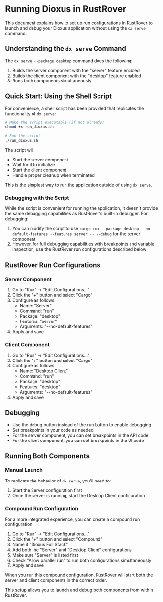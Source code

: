 # Running Dioxus in RustRover

This document explains how to set up run configurations in RustRover to launch and debug your Dioxus application without using the `dx serve` command.

## Understanding the `dx serve` Command

The `dx serve --package desktop` command does the following:
1. Builds the server component with the "server" feature enabled
2. Builds the client component with the "desktop" feature enabled
3. Runs both components simultaneously

## Quick Start: Using the Shell Script

For convenience, a shell script has been provided that replicates the functionality of `dx serve`:

```bash
# Make the script executable (if not already)
chmod +x run_dioxus.sh

# Run the script
./run_dioxus.sh
```

The script will:
- Start the server component
- Wait for it to initialize
- Start the client component
- Handle proper cleanup when terminated

This is the simplest way to run the application outside of using `dx serve`.

### Debugging with the Script

While the script is convenient for running the application, it doesn't provide the same debugging capabilities as RustRover's built-in debugger. For debugging:

1. You can modify the script to use `cargo run --package desktop --no-default-features --features server -- --debug` for the server component
2. However, for full debugging capabilities with breakpoints and variable inspection, use the RustRover run configurations described below

## RustRover Run Configurations

### Server Component

1. Go to "Run" → "Edit Configurations..."
2. Click the "+" button and select "Cargo"
3. Configure as follows:
   - Name: "Server"
   - Command: "run"
   - Package: "desktop"
   - Features: "server"
   - Arguments: "--no-default-features"
4. Apply and save

### Client Component

1. Go to "Run" → "Edit Configurations..."
2. Click the "+" button and select "Cargo"
3. Configure as follows:
   - Name: "Desktop Client"
   - Command: "run"
   - Package: "desktop"
   - Features: "desktop"
   - Arguments: "--no-default-features"
4. Apply and save

## Debugging

- Use the debug button instead of the run button to enable debugging
- Set breakpoints in your code as needed
- For the server component, you can set breakpoints in the API code
- For the client component, you can set breakpoints in the UI code

## Running Both Components

### Manual Launch

To replicate the behavior of `dx serve`, you'll need to:
1. Start the Server configuration first
2. Once the server is running, start the Desktop Client configuration

### Compound Run Configuration

For a more integrated experience, you can create a compound run configuration:

1. Go to "Run" → "Edit Configurations..."
2. Click the "+" button and select "Compound"
3. Name it "Dioxus Full Stack"
4. Add both the "Server" and "Desktop Client" configurations
5. Make sure "Server" is listed first
6. Check "Allow parallel run" to run both configurations simultaneously
7. Apply and save

When you run this compound configuration, RustRover will start both the server and client components in the correct order.

This setup allows you to launch and debug both components from within RustRover.